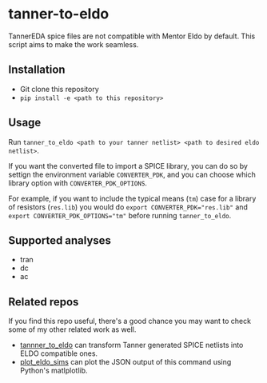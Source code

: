 # tanner-to-eldo

TannerEDA spice files are not compatible with Mentor Eldo by default. This script aims to make the work seamless.

## Installation

- Git clone this repository
- `pip install -e <path to this repository>`

## Usage

Run `tanner_to_eldo <path to your tanner netlist> <path to desired eldo netlist>`.

If you want the converted file to import a SPICE library, you can do so by settign the environment variable `CONVERTER_PDK`, and you can choose which library option with `CONVERTER_PDK_OPTIONS`.

For example, if you want to include the typical means (`tm`) case for a library of resistors (`res.lib`) you would do `export CONVERTER_PDK="res.lib"` and `export CONVERTER_PDK_OPTIONS="tm"` before running `tanner_to_eldo`.

## Supported analyses
- tran
- dc
- ac

## Related repos

If you find this repo useful, there's a good chance you may want to check some of my other related work as well.

- [tannner_to_eldo](https://github.com/ftorres16/tanner_to_eldo) can transform Tanner generated SPICE netlists into ELDO compatible ones.
- [plot_eldo_sims](https://github.com/ftorres16/plot_eldo_sims) can plot the JSON output of this command using Python's matlplotlib.
